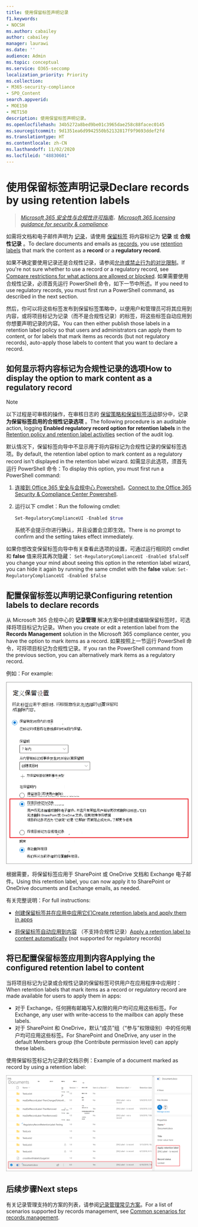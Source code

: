 ```yaml
---
title: 使用保留标签声明记录
f1.keywords:
- NOCSH
ms.author: cabailey
author: cabailey
manager: laurawi
ms.date: ''
audience: Admin
ms.topic: conceptual
ms.service: O365-seccomp
localization_priority: Priority
ms.collection:
- M365-security-compliance
- SPO_Content
search.appverid:
- MOE150
- MET150
description: 使用保留标签声明记录。
ms.openlocfilehash: 34b5272a8bed9be01c3965dae258c88facec0145
ms.sourcegitcommit: 9d1351ea6d9942550b52132817f9f9693ddef2fd
ms.translationtype: HT
ms.contentlocale: zh-CN
ms.lasthandoff: 11/02/2020
ms.locfileid: "48830601"
---
```

# <a name="declare-records-by-using-retention-labels"></a><span data-ttu-id="a8e2f-103">使用保留标签声明记录</span><span class="sxs-lookup"><span data-stu-id="a8e2f-103">Declare records by using retention labels</span></span>

><span data-ttu-id="a8e2f-104">*[Microsoft 365 安全性与合规性许可指南](https://aka.ms/ComplianceSD)。*</span><span class="sxs-lookup"><span data-stu-id="a8e2f-104">*[Microsoft 365 licensing guidance for security & compliance](https://aka.ms/ComplianceSD).*</span></span>

<span data-ttu-id="a8e2f-105">如需将文档和电子邮件声明为 [记录](records-management.md#records)，请使用 [保留标签](retention.md#retention-labels) 将内容标记为 **记录** 或 **合规性记录** 。</span><span class="sxs-lookup"><span data-stu-id="a8e2f-105">To declare documents and emails as [records](records-management.md#records), you use [retention labels](retention.md#retention-labels) that mark the content as a **record** or a **regulatory record**.</span></span>

<span data-ttu-id="a8e2f-106">如果不确定要使用记录还是合规性记录，请参阅[允许或禁止行为的对比限制](records-management.md#compare-restrictions-for-what-actions-are-allowed-or-blocked)。</span><span class="sxs-lookup"><span data-stu-id="a8e2f-106">If you're not sure whether to use a record or a regulatory record, see [Compare restrictions for what actions are allowed or blocked](records-management.md#compare-restrictions-for-what-actions-are-allowed-or-blocked).</span></span> <span data-ttu-id="a8e2f-107">如果需要使用合规性记录，必须首先运行 PowerShell 命令，如下一节中所述。</span><span class="sxs-lookup"><span data-stu-id="a8e2f-107">If you need to use regulatory records, you must first run a PowerShell command, as described in the next section.</span></span>

<span data-ttu-id="a8e2f-108">然后，你可以将这些标签发布到保留标签策略中，以便用户和管理员可将其应用到内容，或将项目标记为记录（而不是合规性记录）的标签，将这些标签自动应用到你想要声明记录的内容。</span><span class="sxs-lookup"><span data-stu-id="a8e2f-108">You can then either publish those labels in a retention label policy so that users and administrators can apply them to content, or for labels that mark items as records (but not regulatory records), auto-apply those labels to content that you want to declare a record.</span></span>

## <a name="how-to-display-the-option-to-mark-content-as-a-regulatory-record"></a><span data-ttu-id="a8e2f-109">如何显示将内容标记为合规性记录的选项</span><span class="sxs-lookup"><span data-stu-id="a8e2f-109">How to display the option to mark content as a regulatory record</span></span>

>[!NOTE] 
> <span data-ttu-id="a8e2f-110">以下过程是可审核的操作，在审核日志的 [保留策略和保留标签活动](search-the-audit-log-in-security-and-compliance.md#retention-policy-and-retention-label-activities)部分中，记录 **为保留标签启用的合规性记录选项** 。</span><span class="sxs-lookup"><span data-stu-id="a8e2f-110">The following procedure is an auditable action, logging **Enabled regulatory record option for retention labels** in the [Retention policy and retention label activities](search-the-audit-log-in-security-and-compliance.md#retention-policy-and-retention-label-activities) section of the audit log.</span></span>

<span data-ttu-id="a8e2f-111">默认情况下，保留标签向导中不显示用于将内容标记为合规性记录的保留标签选项。</span><span class="sxs-lookup"><span data-stu-id="a8e2f-111">By default, the retention label option to mark content as a regulatory record isn't displayed in the retention label wizard.</span></span> <span data-ttu-id="a8e2f-112">如需显示此选项，须首先运行 PowerShell 命令：</span><span class="sxs-lookup"><span data-stu-id="a8e2f-112">To display this option, you must first run a PowerShell command:</span></span>

1. <span data-ttu-id="a8e2f-113">[连接到 Office 365 安全与合规中心 Powershell](https://docs.microsoft.com/powershell/exchange/office-365-scc/connect-to-scc-powershell/connect-to-scc-powershell)。</span><span class="sxs-lookup"><span data-stu-id="a8e2f-113">[Connect to the Office 365 Security & Compliance Center Powershell](https://docs.microsoft.com/powershell/exchange/office-365-scc/connect-to-scc-powershell/connect-to-scc-powershell).</span></span>

2. <span data-ttu-id="a8e2f-114">运行以下 cmdlet：</span><span class="sxs-lookup"><span data-stu-id="a8e2f-114">Run the following cmdlet:</span></span>
    
    ```powershell
    Set-RegulatoryComplianceUI -Enabled $true
    ````
    <span data-ttu-id="a8e2f-115">系统不会提示你进行确认，并且设置会立即生效。</span><span class="sxs-lookup"><span data-stu-id="a8e2f-115">There is no prompt to confirm and the setting takes effect immediately.</span></span>

<span data-ttu-id="a8e2f-116">如果你想改变保留标签向导中有关查看此选项的设置，可通过运行相同的 cmdlet 和 **false** 值来将其再次隐藏： `Set-RegulatoryComplianceUI -Enabled $false`</span><span class="sxs-lookup"><span data-stu-id="a8e2f-116">If you change your mind about seeing this option in the retention label wizard, you can hide it again by running the same cmdlet with the **false** value: `Set-RegulatoryComplianceUI -Enabled $false`</span></span> 

## <a name="configuring-retention-labels-to-declare-records"></a><span data-ttu-id="a8e2f-117">配置保留标签以声明记录</span><span class="sxs-lookup"><span data-stu-id="a8e2f-117">Configuring retention labels to declare records</span></span>

<span data-ttu-id="a8e2f-118">从 Microsoft 365 合规中心的 **记录管理** 解决方案中创建或编辑保留标签时，可选择将项目标记为记录。</span><span class="sxs-lookup"><span data-stu-id="a8e2f-118">When you create or edit a retention label from the **Records Management** solution in the Microsoft 365 compliance center, you have the option to mark items as a record.</span></span> <span data-ttu-id="a8e2f-119">如果按照上一节运行 PowerShell 命令，可将项目标记为合规性记录。</span><span class="sxs-lookup"><span data-stu-id="a8e2f-119">If you ran the PowerShell command from the previous section, you can alternatively mark items as a regulatory record.</span></span>

<span data-ttu-id="a8e2f-120">例如：</span><span class="sxs-lookup"><span data-stu-id="a8e2f-120">For example:</span></span>

![配置保留标签，将内容标记为记录或合规性](../media/recordversioning6.png)

<span data-ttu-id="a8e2f-122">根据需要，将保留标签应用于 SharePoint 或 OneDrive 文档和 Exchange 电子邮件。</span><span class="sxs-lookup"><span data-stu-id="a8e2f-122">Using this retention label, you can now apply it to SharePoint or OneDrive documents and Exchange emails, as needed.</span></span> 

<span data-ttu-id="a8e2f-123">有关完整说明：</span><span class="sxs-lookup"><span data-stu-id="a8e2f-123">For full instructions:</span></span>

- [<span data-ttu-id="a8e2f-124">创建保留标签并在应用中应用它们</span><span class="sxs-lookup"><span data-stu-id="a8e2f-124">Create retention labels and apply them in apps</span></span>](create-apply-retention-labels.md)

- <span data-ttu-id="a8e2f-125">[将保留标签自动应用到内容](apply-retention-labels-automatically.md) （不支持合规性记录）</span><span class="sxs-lookup"><span data-stu-id="a8e2f-125">[Apply a retention label to content automatically](apply-retention-labels-automatically.md) (not supported for regulatory records)</span></span>


## <a name="applying-the-configured-retention-label-to-content"></a><span data-ttu-id="a8e2f-126">将已配置保留标签应用到内容</span><span class="sxs-lookup"><span data-stu-id="a8e2f-126">Applying the configured retention label to content</span></span>

<span data-ttu-id="a8e2f-127">当将项目标记为记录或合规性记录的保留标签可供用户在应用程序中应用时：</span><span class="sxs-lookup"><span data-stu-id="a8e2f-127">When retention labels that mark items as a record or regulatory record are made available for users to apply them in apps:</span></span>

- <span data-ttu-id="a8e2f-128">对于 Exchange，任何拥有邮箱写入权限的用户均可应用这些标签。</span><span class="sxs-lookup"><span data-stu-id="a8e2f-128">For Exchange, any user with write-access to the mailbox can apply these labels.</span></span> 
- <span data-ttu-id="a8e2f-129">对于 SharePoint 和 OneDrive，默认“成员”组（“参与”权限级别）中的任何用户均可应用这些标签。</span><span class="sxs-lookup"><span data-stu-id="a8e2f-129">For SharePoint and OneDrive, any user in the default Members group (the Contribute permission level) can apply these labels.</span></span>

<span data-ttu-id="a8e2f-130">使用保留标签标记为记录的文档示例：</span><span class="sxs-lookup"><span data-stu-id="a8e2f-130">Example of a document marked as record by using a retention label:</span></span>

![标记为记录的文档的详细信息窗格](../media/recordversioning7.png)

## <a name="next-steps"></a><span data-ttu-id="a8e2f-132">后续步骤</span><span class="sxs-lookup"><span data-stu-id="a8e2f-132">Next steps</span></span>

<span data-ttu-id="a8e2f-133">有关记录管理支持的方案的列表，请参阅[记录管理常见方案](get-started-with-records-management.md#common-scenarios-for-records-management)。</span><span class="sxs-lookup"><span data-stu-id="a8e2f-133">For a list of scenarios supported by records management, see [Common scenarios for records management](get-started-with-records-management.md#common-scenarios-for-records-management).</span></span>
